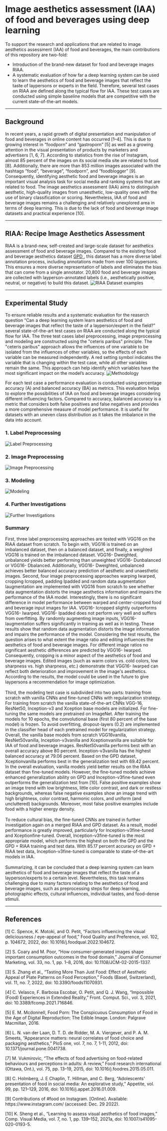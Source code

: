 # Image aesthetics assessment (IAA) of food and beverages using deep learning

To support the research and applications that are related to image aesthetics assessment (IAA) of food and beverages, the main contributions of this repository are two-fold:

<ul>
  <li>Introduction of the brand-new dataset for food and beverage images RIAA.</li>
  <li>A systematic evaluation of how far a deep learning system can be used to learn the aesthetics of food and beverage images that reflect the taste of laypersons or experts in the field. Therefore, several test cases on RIAA are defined along the typical flow for IAA. These test cases are conducted using simple baseline models that are competitive with the current state-of-the-art models.</li>
</ul>

***
<h2>Background</h2>

In recent years, a rapid growth of digital presentation and manipulation of food and beverages in online content has occurred [1–4]. This is due to growing interest in “foodporn” and “gastroporn” [5] as well as a growing attention in the visual presentation of products by marketers and advertisers [1, 6, 7]. According to statistics from the rise of Instagram, almost 85 percent of the images on its social media site are related to food [8]. Additionally, there are more than 853 million images associated with the hashtags “food”, “beverage”, “foodporn”, and “foodblogger” [9]. Consequently, identifying aesthetic food and beverage images is an important visual analysis task for social media and ranking systems that are related to food. The image aesthetics assessment (IAA) aims to distinguish aesthetic, high-quality images from unaesthetic, low-quality ones with the use of binary classification or scoring. Nevertheless, IAA of food and beverage images remains a challenging and relatively unexplored area in terms of deep learning. This is due to the lack of food and beverage image datasets and practical experience [10].

***
<h2>RIAA: Recipe Image Aesthetics Assessment</h2>
RIAA is a brand-new, self-created and large-scale dataset for aesthetics assessment of food and beverage images. Compared to the existing food and beverage aesthetics dataset <a href="https://github.com/Openning07/GPA">GPD </a>, this dataset has a more diverse label annotation process, including annotations made from over 100 laypersons. This ensures a more diverse representation of labels and eliminates the bias that can come from a single annotator. 20,800 food and beverage images are collected with layperson-annotated labels (i.e., aesthetically positive, neutral, or negative) to build this dataset.
<img src="https://github.com/Jessi256/IAA_Of_Food_Beverages_Using_DL/blob/main/Images/RIAA%20Dataset%20Examples.png" alt="RIAA Dataset examples">



***

<h2>Experimental Study</h2>
To ensure reliable results and a systematic evaluation for the reaserch question “Can a deep learning system learn aesthetics of food and beverage images that reflect the taste of a layperson/expert in the field?” several state-of-the-art test cases on RIAA are conducted along the typical flow for IAA. The three test cases label preprocessing, image preprocessing and modeling are constructed using the "ceteris paribus" principle. The "ceteris paribus" approach allows the influences of one variable to be isolated from the influences of other variables, so the effects of each variable can be measured independently. A red setting symbol indicates the variable that is changing within the test case, while all other variables remain the same. This approach can help identify which variables have the most significant impact on the model’s accuracy.

<img src="https://github.com/Jessi256/IAA_Of_Food_Beverages_Using_DL/blob/main/Images/Methodology.png" alt="Methodology">

For each test case a performance evaluation is conducted using percentage accuracy (A) and balanced accuracy (BA) as metrics. This evaluation helps to explore the possibilities of IAA on food and beverage images considering different influencing factors. Compared to accuracy, balanced accuracy is a metric that considers both false positives and false negatives and provides a more comprehensive measure of model performance. It is useful for datasets with an uneven class distribution as it takes the imbalance in the data into account.

<h3>1. Label Preprocessing</h3>
<img src="https://github.com/Jessi256/IAA_Of_Food_Beverages_Using_DL/blob/main/Images/Label_Preprocessing.PNG" alt="Label Preprocessing">

<h3>2. Image Preprocessing</h3>
<img src="https://github.com/Jessi256/IAA_Of_Food_Beverages_Using_DL/blob/main/Images/Image_Preprocessing.PNG" alt="Image Preprocessing">

<h3>3. Modeling</h3>
<img src="https://github.com/Jessi256/IAA_Of_Food_Beverages_Using_DL/blob/main/Images/Modeling.PNG" alt="Modeling">

<h3>4. Further Investigations</h3>
<img src="https://github.com/Jessi256/IAA_Of_Food_Beverages_Using_DL/blob/main/Images/Further_Investigations.PNG" alt="Further Investigations">

<h3>Summary</h3>
First, three label preprocessing approaches are tested with VGG16 on the RIAA dataset from scratch. To begin with, VGG16 is trained on an imbalanced dataset, then on a balanced dataset, and finally, a weighted VGG16 is trained on the imbalanced dataset. VGG16- Dweighted, unbalanced yields better performing than unweighted VGG16- Dunbalanced or VGG16- Dbalanced. Additionally, VGG16- Dweighted, unbalanced achieves better balanced accuracy prediction of aesthetic and unaesthetic images.
Second, four image preprocessing approaches warping Iwarped, cropping Icropped, padding Ipadded and random data augmentation Iaugmentation are implemented with VGG16 from scratch to see whether data augmentation distorts the image aesthetics information and impairs the performance of the IAA model. Interestingly, there is no significant difference in model performance between warped and center-cropped food and beverage input images for IAA. VGG16- Icropped slightly outperforms VGG16- Iwarped. VGG16- Ipadded does not perform very well and suffers from overfitting. By randomly augmenting image inputs, VGG16- Iaugmentation suffers significantly in training as well as in testing. These results show that random data augmentation distorts the image information and impairs the performance of the model. Considering the test results, the question arises to what extent the image ratio and editing influences the aesthetics of food and beverage images. For different image ratios no significant aesthetic differences are predicted by VGG16- Iwarped. Consequently, cropping is a minor aspect of the aesthetics of food and beverage images. Edited images (such as warm colors vs. cold colors, low sharpness vs. high sharpness, etc.) demonstrate that VGG16- Iwarped can reflect both deterioration and improvement in the image's aesthetics. According to the results, the model could be used in the future to give laypersons a recommendation for image optimization. <br> 
<br> 
Third, the modeling test case is subdivided into two parts: training from scratch with vanilla CNNs and fine-tuned CNNs with regularization strategy. For training from scratch the vanilla state-of-the-art CNNs VGG-16, ResNet50, Inception-v3 and Xception base models are initialized. For fine-tuning the same models are pretrained on ImageNet. After training the models for 10 epochs, the convolutional base (first 80 percent of the base model) is frozen. To avoid overfitting, dropout-layers (0.2) are implemented in the classifier head of each pretrained model for regularization strategy. Overall, the vanilla base models from scratch VGG16vanilla, ResNet50vanilla, Inception-v3vanilla and Xceptionvanilla are suitable for IAA of food and beverage images. ResNet50vanilla performs best with an overall accuracy above 80 percent. Inception-v3vanilla has the highest balanced accuracy at 79.06 percent. Based on the GPD dataset, Xceptionvanilla performs best in the generalization test with 69.42 percent. In the overall evaluation, vanilla models yield better results on the RIAA dataset than fine-tuned models. However, the fine-tuned models achieve enhanced generalization ability on GPD and Inception-v3fine-tuned even outperforms the generalization test from [10]. False positive examples show an image trend with low brightness, little color contrast, and dark or restless backgrounds, whereas false negative examples show an image trend with high brightness, color contrast, harmonic colors, and uniform (and uncluttered) backgrounds. Moreover, most false positive examples include food with a higher energy density. <br> 
<br> 
To reduce cultural bias, the fine-tuned CNNs are trained in further investigation again on a merged RIAA and GPD dataset. As a result, model performance is greatly improved, particularly for Inception-v3fine-tuned and Xceptionfine-tuned. Overall, Inception-v3fine-tuned is the most appropriate model, which performs the highest on both the GPD and the GPD + RIAA training and test data. With 85.17 percent accuracy on GPD + RIAA test data, Inception-v3fine-tuned is comparable to state-of-the-art models in IAA. <br> 
<br> 
Summarizing, it can be concluded that a deep learning system can learn aesthetics of food and beverage images that reflect the taste of a layperson/experts to a certain level. Nevertheless, this task remains challenging due to many factors relating to the aesthetics of food and beverage images, such as preprocessing steps for deep learning, photographic effects, cultural influences, individual tastes, and food-dense stimuli. 

***
<h2>References</h2>
<p>[1]	C. Spence, K. Motoki, and O. Petit, “Factors influencing the visual deliciousness / eye-appeal of food,” Food Quality and Preference, vol. 102, p. 104672, 2022, doi: 10.1016/j.foodqual.2022.104672.</p>
<p>[2]	S. Coary and M. Poor, “How consumer-generated images shape important consumption outcomes in the food domain,” Journal of Consumer Marketing, vol. 33, no. 1, pp. 1–8, 2016, doi: 10.1108/JCM-02-2015-1337.</p>
<p>[3]	S. Zhang et al., “Tasting More Than Just Food: Effect of Aesthetic Appeal of Plate Patterns on Food Perception,” Foods (Basel, Switzerland), vol. 11, no. 7, 2022, doi: 10.3390/foods11070931.</p>
<p>[4]	C. Velasco, F. Barbosa Escobar, O. Petit, and Q. J. Wang, “Impossible (Food) Experiences in Extended Reality,” Front. Comput. Sci., vol. 3, 2021, doi: 10.3389/fcomp.2021.716846.</p>
<p>[5]	E. M. Mcdonnell, Food Porn: The Conspicuous Consumption of Food in the Age of Digital Reproduction: The Edible Image. London: Palgrave Macmillan, 2016.
<p>[6]	L. N. van der Laan, D. T. D. de Ridder, M. A. Viergever, and P. A. M. Smeets, “Appearance matters: neural correlates of food choice and packaging aesthetics,” PloS one, vol. 7, no. 7, 1-11, 2012, doi: 10.1371/journal.pone.0041738.</p>
<p>[7]	M. Vukmirovic, “The effects of food advertising on food-related behaviours and perceptions in adults: A review,” Food research international (Ottawa, Ont.), vol. 75, pp. 13–19, 2015, doi: 10.1016/j.foodres.2015.05.011.</p>
<p>[8]	C. Holmberg, J. E Chaplin, T. Hillman, and C. Berg, “Adolescents' presentation of food in social media: An explorative study,” Appetite, vol. 99, pp. 121–129, 2016, doi: 10.1016/j.appet.2016.01.009.</p>
<p>[9]	Contributions of #food on Instagram. [Online]. Available: https://www.instagram.com/ (accessed: Dec. 29 2022).</p>
<p>[10]	K. Sheng et al., “Learning to assess visual aesthetics of food images,” Comp. Visual Media, vol. 7, no. 1, pp. 139–152, 2021a, doi: 10.1007/s41095-020-0193-5.</p>
 

